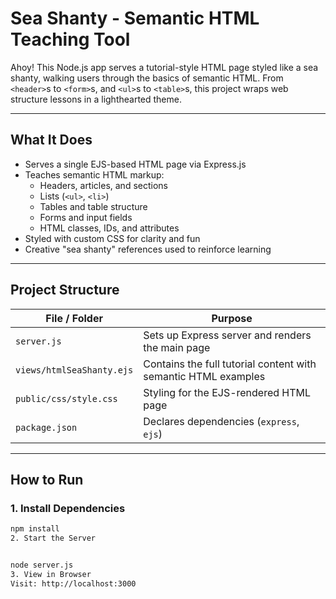 # Sea Shanty - Semantic HTML Teaching Tool

Ahoy! This Node.js app serves a tutorial-style HTML page styled like a sea shanty, walking users through the basics of semantic HTML. From `<header>`s to `<form>`s, and `<ul>`s to `<table>`s, this project wraps web structure lessons in a lighthearted theme.

---

## What It Does

- Serves a single EJS-based HTML page via Express.js
- Teaches semantic HTML markup:
  - Headers, articles, and sections
  - Lists (`<ul>`, `<li>`)
  - Tables and table structure
  - Forms and input fields
  - HTML classes, IDs, and attributes
- Styled with custom CSS for clarity and fun
- Creative "sea shanty" references used to reinforce learning

---

## Project Structure

| File / Folder            | Purpose |
|--------------------------|---------|
| `server.js`              | Sets up Express server and renders the main page |
| `views/htmlSeaShanty.ejs`| Contains the full tutorial content with semantic HTML examples |
| `public/css/style.css`   | Styling for the EJS-rendered HTML page |
| `package.json`           | Declares dependencies (`express`, `ejs`) |

---

## How to Run

### 1. Install Dependencies

```bash
npm install
2. Start the Server


node server.js
3. View in Browser
Visit: http://localhost:3000